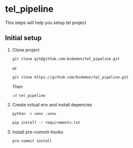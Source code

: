# tel_pipeline

This steps will help you setup tel project

## Initial setup

1. Clone project

    ```bash
    git clone git@github.com:bsdemon/tel_pipeline.git
    ```

    or

    ```bash
    git clone https://github.com/bsdemon/tel_pipeline.git
    ```

    Then

    ```bash
    cd tel_pipeline
    ```

1. Create virtual env and install depencies

    ```bash
    python -m venv .venv

    pip install -r requirements.txt
    ```

1. Install pre-commit-hooks

    ```bash
    pre-commit install
    ````

